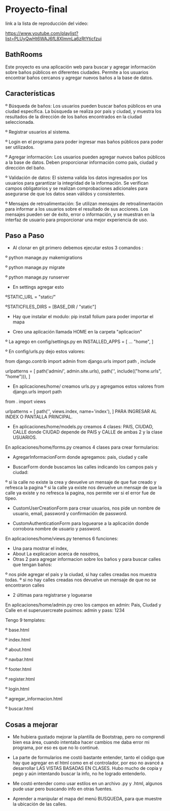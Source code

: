 # Proyecto-final

link a la lista de reproducción del video:

https://www.youtube.com/playlist?list=PLUyQwHt6WAJ6fL8XImmLa6zRtYticfzuj


## BathRooms
Este proyecto es una aplicación web para buscar y agregar información sobre baños públicos en diferentes ciudades. Permite a los usuarios encontrar baños cercanos y agregar nuevos baños a la base de datos.

## Características
º Búsqueda de baños: Los usuarios pueden buscar baños públicos en una ciudad específica. La búsqueda se realiza por país y ciudad, y muestra los resultados de la dirección de los baños encontrados en la ciudad seleccionada.

º Registrar usuarios al sistema.

º Login en el programa para poder ingresar mas baños públicos para poder ser utilizados.

º Agregar información: Los usuarios pueden agregar nuevos baños públicos a la base de datos. Deben proporcionar información como país, ciudad y dirección del baño.

º Validación de datos: El sistema valida los datos ingresados por los usuarios para garantizar la integridad de la información. Se verifican campos obligatorios y se realizan comprobaciones adicionales para asegurarse de que los datos sean válidos y consistentes.

º Mensajes de retroalimentación: Se utilizan mensajes de retroalimentación para informar a los usuarios sobre el resultado de sus acciones. Los mensajes pueden ser de éxito, error o información, y se muestran en la interfaz de usuario para proporcionar una mejor experiencia de uso.






## Paso a Paso

- Al clonar en git primero debemos ejecutar estos 3 comandos :

º python manage.py makemigrations

º python manage.py migrate

º python manage.py runserver

- En settings  agregar esto  


 ºSTATIC_URL = "static/"

 ºSTATICFILES_DIRS = [BASE_DIR / "static"]

- Hay que instalar el modulo: pip install folium para poder importar el mapa

- Creo una aplicación llamada HOME en la carpeta "aplicacion"

º La agrego en config/settings.py en INSTALLED_APPS = [ ... "home", ]

º En config/urls.py dejo estos valores:

from django.contrib import admin from django.urls import path , include

urlpatterns = [ path('admin/', admin.site.urls), path('', include(("home.urls", "home"))), ]

- En aplicaciones/home/ creamos urls.py y agregamos estos valores
from django.urls import path

from . import views

urlpatterns = [ path('', views.index, name='index'), ] PARA INGRESAR AL INDEX O PANTALLA PRINCIPAL.

- En aplicaciones/home/models.py creamos 4 clases: PAIS, CIUDAD, CALLE donde CIUDAD depende de PAIS y CALLE de ambas 2 y la clase USUARIOS.

En aplicaciones/home/forms.py creamos 4 clases para crear formularios:  
- AgregarInformacionForm donde agregamos: pais, ciudad y calle

- BuscarForm donde buscamos las calles indicando los campos pais y ciudad:

º si la calle no existe la crea y devuelve un mensaje de que fue creado y refresca la pagina º si la calle ya existe nos devuelve un mensaje de que la calle ya existe y no refresca la pagina, nos permite ver si el error fue de tipeo.

- CustomUserCreationForm para crear usuarios, nos pide un nombre de usuario, email, password y confirmación de password.

- CustomAuthenticationForm para loguearse a la aplicación donde corrobora nombre de usuario y password.

En aplicaciones/home/views.py tenemos 6 funciones:

- Una para mostrar el index, 
- About La explicacion acerca de nosotros, 
- Otras 2 para agregar informacion sobre los baños y para buscar calles que tengan baños:

º nos pide agregar el país y la ciudad, si hay calles creadas nos muestra todas. º si no hay calles creadas nos devuelve un mensaje de que no se encontraron calles 
- 2 últimas para registrarse y loguearse

En aplicaciones/home/admin.py
creo los campos en admin: Pais, Ciudad y Calle en el superusercreate pusimos: admin y pass: 1234

Tengo 9 templates:

 º  base.html 

 º  index.html 

 º about.html 

 º navbar.html

 º footer.html

 º register.html

 º login.html 

 º agregar_informacion.html 

 º buscar.html


 ## Cosas a mejorar
- Me hubiera gustado mejorar la plantilla de Bootstrap, pero no comprendí bien esa área, cuando intentaba hacer cambios me daba error mi programa, por eso es que no lo continué.

- La parte de formularios me costó bastante entender, tanto el código que hay que agregar en el html como en el controlador, por eso no avancé a desarrollar LAS VISTAS BASADAS EN CLASES. Hubo mucho de copia y pego y aún intentando buscar la info, no he logrado entenderlo.

- Me costó entender como usar estilos en un archivo .py y .html, algunos pude usar pero buscando info en otras fuentes.

- Aprender a manipular el mapa del menú BUSQUEDA, para que muestre la ubicación de las calles.